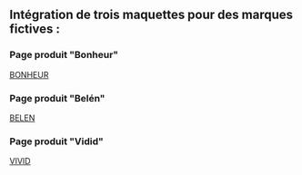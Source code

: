 ## Intégration de trois maquettes pour des marques fictives :

### Page produit "Bonheur"

[BONHEUR](BONHEUR_1.html)

### Page produit "Belén"

[BELEN](belen/BELEN.html)

### Page produit "Vidid"

[VIVID](vivid/vivid.html)

